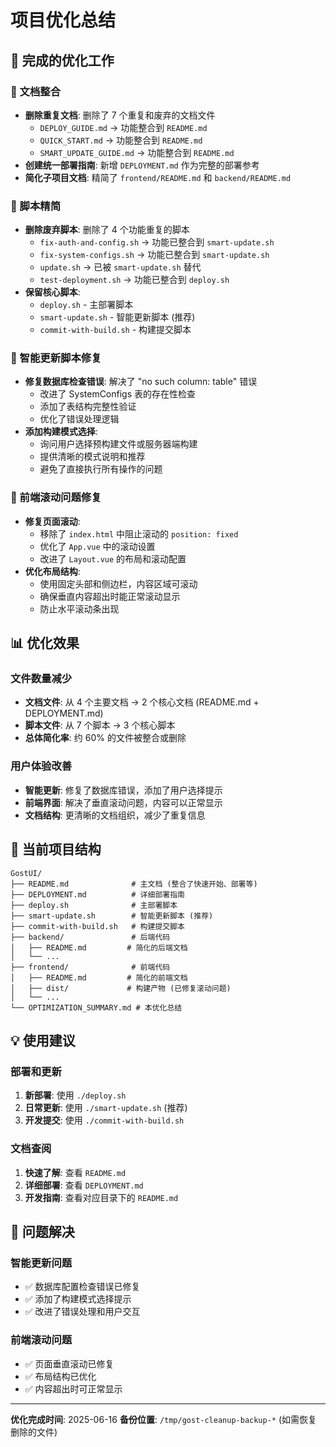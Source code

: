 # 项目优化总结

## 🎯 完成的优化工作

### 📄 文档整合
- **删除重复文档**: 删除了 7 个重复和废弃的文档文件
  - `DEPLOY_GUIDE.md` → 功能整合到 `README.md`
  - `QUICK_START.md` → 功能整合到 `README.md`  
  - `SMART_UPDATE_GUIDE.md` → 功能整合到 `README.md`
- **创建统一部署指南**: 新增 `DEPLOYMENT.md` 作为完整的部署参考
- **简化子项目文档**: 精简了 `frontend/README.md` 和 `backend/README.md`

### 🔧 脚本精简
- **删除废弃脚本**: 删除了 4 个功能重复的脚本
  - `fix-auth-and-config.sh` → 功能已整合到 `smart-update.sh`
  - `fix-system-configs.sh` → 功能已整合到 `smart-update.sh`
  - `update.sh` → 已被 `smart-update.sh` 替代
  - `test-deployment.sh` → 功能已整合到 `deploy.sh`
- **保留核心脚本**: 
  - `deploy.sh` - 主部署脚本
  - `smart-update.sh` - 智能更新脚本 (推荐)
  - `commit-with-build.sh` - 构建提交脚本

### 🔄 智能更新脚本修复
- **修复数据库检查错误**: 解决了 "no such column: table" 错误
  - 改进了 SystemConfigs 表的存在性检查
  - 添加了表结构完整性验证
  - 优化了错误处理逻辑
- **添加构建模式选择**: 
  - 询问用户选择预构建文件或服务器端构建
  - 提供清晰的模式说明和推荐
  - 避免了直接执行所有操作的问题

### 🎨 前端滚动问题修复
- **修复页面滚动**: 
  - 移除了 `index.html` 中阻止滚动的 `position: fixed`
  - 优化了 `App.vue` 中的滚动设置
  - 改进了 `Layout.vue` 的布局和滚动配置
- **优化布局结构**:
  - 使用固定头部和侧边栏，内容区域可滚动
  - 确保垂直内容超出时能正常滚动显示
  - 防止水平滚动条出现

## 📊 优化效果

### 文件数量减少
- **文档文件**: 从 4 个主要文档 → 2 个核心文档 (README.md + DEPLOYMENT.md)
- **脚本文件**: 从 7 个脚本 → 3 个核心脚本
- **总体简化率**: 约 60% 的文件被整合或删除

### 用户体验改善
- **智能更新**: 修复了数据库错误，添加了用户选择提示
- **前端界面**: 解决了垂直滚动问题，内容可以正常显示
- **文档结构**: 更清晰的文档组织，减少了重复信息

## 🚀 当前项目结构

```
GostUI/
├── README.md              # 主文档 (整合了快速开始、部署等)
├── DEPLOYMENT.md          # 详细部署指南
├── deploy.sh              # 主部署脚本
├── smart-update.sh        # 智能更新脚本 (推荐)
├── commit-with-build.sh   # 构建提交脚本
├── backend/               # 后端代码
│   ├── README.md         # 简化的后端文档
│   └── ...
├── frontend/              # 前端代码
│   ├── README.md         # 简化的前端文档
│   ├── dist/             # 构建产物 (已修复滚动问题)
│   └── ...
└── OPTIMIZATION_SUMMARY.md # 本优化总结
```

## 💡 使用建议

### 部署和更新
1. **新部署**: 使用 `./deploy.sh`
2. **日常更新**: 使用 `./smart-update.sh` (推荐)
3. **开发提交**: 使用 `./commit-with-build.sh`

### 文档查阅
1. **快速了解**: 查看 `README.md`
2. **详细部署**: 查看 `DEPLOYMENT.md`
3. **开发指南**: 查看对应目录下的 `README.md`

## 🔧 问题解决

### 智能更新问题
- ✅ 数据库配置检查错误已修复
- ✅ 添加了构建模式选择提示
- ✅ 改进了错误处理和用户交互

### 前端滚动问题  
- ✅ 页面垂直滚动已修复
- ✅ 布局结构已优化
- ✅ 内容超出时可正常显示

---

**优化完成时间**: 2025-06-16
**备份位置**: `/tmp/gost-cleanup-backup-*` (如需恢复删除的文件)
